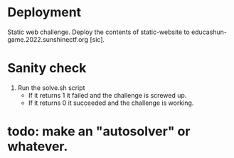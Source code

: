 # Deployment
Static web challenge.
Deploy the contents of static-website to educashun-game.2022.sunshinectf.org [sic].

# Sanity check
1. Run the solve.sh script
    * If it returns 1 it failed and the challenge is screwed up.
    * If it returns 0 it succeeded and the challenge is working.

# todo: make an "autosolver" or whatever.